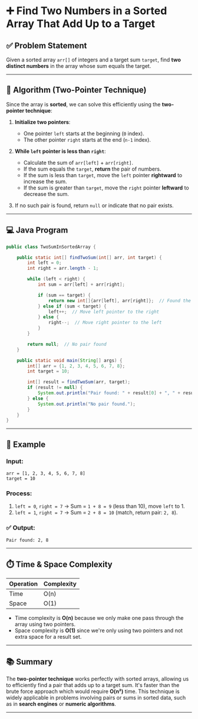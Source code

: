 


# ➕ Find Two Numbers in a Sorted Array That Add Up to a Target

## ✅ Problem Statement

Given a sorted array `arr[]` of integers and a target sum `target`, find **two distinct numbers** in the array whose sum equals the target.

---

## 🧠 Algorithm (Two-Pointer Technique)

Since the array is **sorted**, we can solve this efficiently using the **two-pointer technique**:

1. **Initialize two pointers**:
   - One pointer `left` starts at the beginning (`0` index).
   - The other pointer `right` starts at the end (`n-1` index).
   
2. **While `left` pointer is less than `right`**:
   - Calculate the sum of `arr[left]` + `arr[right]`.
   - If the sum equals the `target`, **return** the pair of numbers.
   - If the sum is less than `target`, move the `left` pointer **rightward** to increase the sum.
   - If the sum is greater than `target`, move the `right` pointer **leftward** to decrease the sum.

3. If no such pair is found, return `null` or indicate that no pair exists.

---

## 💻 Java Program

```java
public class TwoSumInSortedArray {

    public static int[] findTwoSum(int[] arr, int target) {
        int left = 0;
        int right = arr.length - 1;

        while (left < right) {
            int sum = arr[left] + arr[right];

            if (sum == target) {
                return new int[]{arr[left], arr[right]};  // Found the pair
            } else if (sum < target) {
                left++;  // Move left pointer to the right
            } else {
                right--;  // Move right pointer to the left
            }
        }

        return null;  // No pair found
    }

    public static void main(String[] args) {
        int[] arr = {1, 2, 3, 4, 5, 6, 7, 8};
        int target = 10;

        int[] result = findTwoSum(arr, target);
        if (result != null) {
            System.out.println("Pair found: " + result[0] + ", " + result[1]);
        } else {
            System.out.println("No pair found.");
        }
    }
}
```

---

## 📌 Example

### Input:
```
arr = [1, 2, 3, 4, 5, 6, 7, 8]
target = 10
```

### Process:
1. `left = 0`, `right = 7` → Sum = `1 + 8 = 9` (less than 10), move `left` to 1.
2. `left = 1`, `right = 7` → Sum = `2 + 8 = 10` (match, return pair: `2, 8`).

### ✅ Output:
```
Pair found: 2, 8
```

---

## ⏱️ Time & Space Complexity

| Operation           | Complexity   |
|---------------------|--------------|
| Time                | O(n)         |
| Space               | O(1)         |

- Time complexity is **O(n)** because we only make one pass through the array using two pointers.
- Space complexity is **O(1)** since we're only using two pointers and not extra space for a result set.

---

## 📚 Summary

The **two-pointer technique** works perfectly with sorted arrays, allowing us to efficiently find a pair that adds up to a target sum. It's faster than the brute force approach which would require **O(n²)** time. This technique is widely applicable in problems involving pairs or sums in sorted data, such as in **search engines** or **numeric algorithms**.

---


